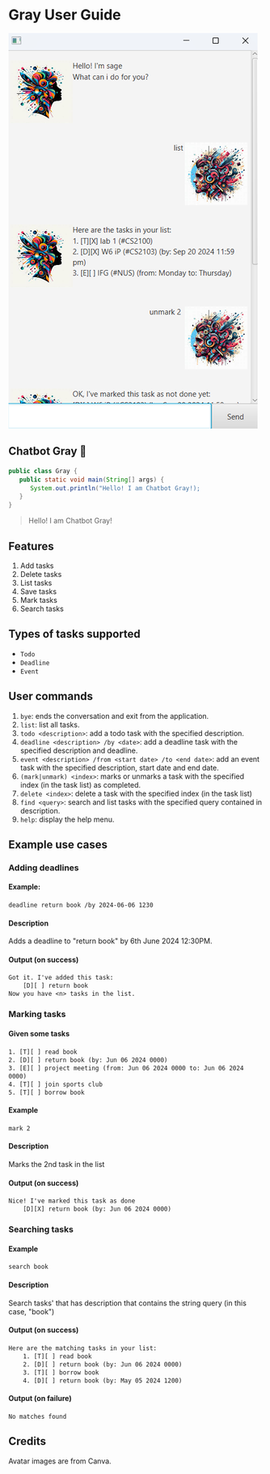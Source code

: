 # Gray User Guide

![An example image of the UI](UI.png)

## Chatbot Gray 👋

```java
public class Gray {
   public static void main(String[] args) {
      System.out.println("Hello! I am Chatbot Gray!);
   }  
}
```

> Hello! I am Chatbot Gray!

## Features
1. Add tasks
2. Delete tasks
3. List tasks
4. Save tasks
5. Mark tasks
6. Search tasks

## Types of tasks supported
- `Todo`
- `Deadline`
- `Event`

## User commands
1. `bye`: ends the conversation and exit from the application.
2. `list`: list all tasks.
3. `todo <description>`: add a todo task with the specified description.
4. `deadline <description> /by <date>`: add a deadline task with the specified description and deadline.
5. `event <description> /from <start date> /to <end date>`: add an event task with the specified description, start date and end date.
6. `(mark|unmark) <index>`: marks or unmarks a task with the specified index (in the task list) as completed.
7. `delete <index>`: delete a task with the specified index (in the task list)
8. `find <query>`: search and list tasks with the specified query contained in description.
9. `help`: display the help menu.

## Example use cases

### Adding deadlines

#### Example:
```
deadline return book /by 2024-06-06 1230
```

#### Description
Adds a deadline to "return book" by 6th June 2024 12:30PM.

#### Output (on success)
```
Got it. I've added this task:
    [D][ ] return book
Now you have <n> tasks in the list.
```

### Marking tasks

#### Given some tasks
```
1. [T][ ] read book
2. [D][ ] return book (by: Jun 06 2024 0000)
3. [E][ ] project meeting (from: Jun 06 2024 0000 to: Jun 06 2024 0000)
4. [T][ ] join sports club
5. [T][ ] borrow book
```

#### Example
```
mark 2
```

#### Description
Marks the 2nd task in the list

#### Output (on success)
```
Nice! I've marked this task as done
    [D][X] return book (by: Jun 06 2024 0000)
```

### Searching tasks

#### Example
```
search book
```

#### Description
Search tasks' that has description that contains the string query (in this case, "book")

#### Output (on success)
```
Here are the matching tasks in your list:
    1. [T][ ] read book
    2. [D][ ] return book (by: Jun 06 2024 0000)
    3. [T][ ] borrow book
    4. [D][ ] return book (by: May 05 2024 1200)
```

#### Output (on failure)
```
No matches found
```

## Credits
Avatar images are from Canva.